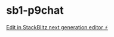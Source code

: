 # sb1-p9chat

[Edit in StackBlitz next generation editor ⚡️](https://stackblitz.com/~/github.com/codexxxhost2024/sb1-p9chat)